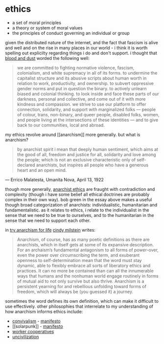 # ethics

<!--epistemic=dendroid-->

- a set of moral principles
- a theory or system of moral values
- the principles of conduct governing an individual or group

given the distributed nature of the internet, and the fact that fascism is alive and well and on the rise in many places in our world - i think it is worth spelling out explicilty regarding things i do and don't support. i thought that [blood and dust](https://blood-and-dust.com/politics/) worded the following well:

> we are committed to fighting normative violence, fascism, colonialism, and white supremacy in all of its forms. to undermine the capitalist structure and its abusive scripts about human worth in relation to work, productivity, and ownership. to subvert oppressive gender norms and put in question the binary. to actively unlearn biased and colonial thinking. to look inside and face these parts of our darkness, personal and collective, and come out of it with more kindness and compassion. we strive to use our platform to offer connection, solidarity, and support with marginalized folks — people of colour, trans, non-binary, and queer people, disabled folks, women, and people living at the intersections of these identities — and to give back to our communities, local and abroad.

my ethics revolve around [[anarchism]] more generally. but what is anarchism?

> by anarchist spirit i mean that deeply human sentiment, which aims at the good of all, freedom and justice for all, solidarity and love among the people; which is not an exclusive characteristic only of self-declared anarchists, but inspires all people who have a generous heart and an open mind.

— Errico Malatesta, Umanita Nova, April 13, 1922

though more generally, [anarchist ethics](https://libcom.org/library/ethics-anarchism) are fraught with contradiction and complexity (though i have some belief all ethical doctrines are probably complex in their own way). bob green in the essay above makes a useful though broad categorization of anarchists: individualistic, humanitarian and fundamentalistic. as it relates to ethics, i relate to the individualist in the sense that we need to be true to ourselves, and to the humanitarian in the sense that we need to support each other.

in [try anarchism for life](https://www.tangledwilderness.org/featured/try-anarchism-for-life-preview) [cindy milstein](https://en.wikipedia.org/wiki/Cindy_Milstein) writes:

> Anarchism, of course, has as many poetic definitions as there are anarchists, which in itself gets at some of its expansive description. For an archaism’s fundamental antagonism to all forms of power-over, even the power over circumscribing the term, and exuberant openness to self-determination mean that the word must stay dynamic, able to flexibly embrace all sorts of liberatory ethics and practices. It can no more be contained than can all the innumerable ways that humans and the nonhuman world engage routinely in forms of mutual aid to not only survive but also thrive. Anarchism is a persistent yearning for and rebellious unfolding toward forms of freedom, which will always be (you guessed it) a journey.

sometimes the word defines its own definition, which can make it difficult to use effectively. other philosophies that interrelate to my understanding of how anarchism informs ethics include:

- [convivalism](https://convivialism.org/) - [manifesto](https://online.ucpress.edu/cs/article/1/1/12721/112920/THE-SECOND-CONVIVIALIST-MANIFESTO-Towards-a-Post)
- [[solarpunk]] - [manifesto](https://theanarchistlibrary.org/library/the-solarpunk-community-a-solarpunk-manifesto)
- [worker cooperatives](https://en.wikipedia.org/wiki/Worker_cooperative)
- [uncivilization](https://dark-mountain.net/about/manifesto/)
